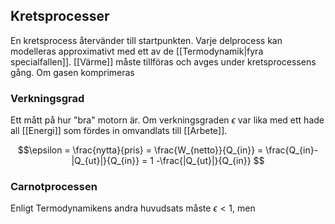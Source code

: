 ## Kretsprocesser
En kretsprocess återvänder till startpunkten. Varje delprocess kan modelleras approximativt med ett av de [[Termodynamik|fyra specialfallen]]. [[Värme]] måste tillföras och avges under kretsprocessens gång. Om gasen komprimeras

### Verkningsgrad
Ett mått på hur "bra" motorn är. Om verkningsgraden $\epsilon$ var lika med ett hade all [[Energi]] som fördes in omvandlats till [[Arbete]].

$$\epsilon = \frac{nytta}{pris} = \frac{W_{netto}}{Q_{in}} = \frac{Q_{in}-|Q_{ut}|}{Q_{in}} = 1 -\frac{|Q_{ut}|}{Q_{in}} $$

### Carnotprocessen
Enligt Termodynamikens andra huvudsats måste $\epsilon<1$, men